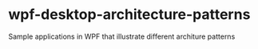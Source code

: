 # wpf-desktop-architecture-patterns
Sample applications in WPF that illustrate different architure patterns
